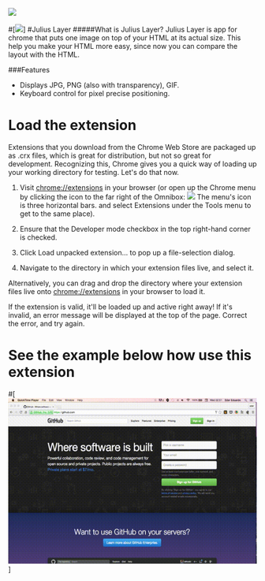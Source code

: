 [![](https://travis-ci.org/eder/julius.svg)](https://travis-ci.org/eder/julius)

#[![](http://2.bp.blogspot.com/-rkIoPO75AgM/T0ldUvU-dGI/AAAAAAAABsc/wEOwEGErnow/s1600/chrisjulius.png)]
#Julius Layer
#####What is Julius Layer?
Julius Layer is app for chrome  that  puts one image on top of your  HTML at its actual size. 
This help you make your HTML more easy, since now you can compare  the layout with the HTML. 

###Features
+ Displays JPG, PNG (also with transparency), GIF.
+ Keyboard control for pixel precise positioning.


# Load the extension

Extensions that you download from the Chrome Web Store are packaged up as .crx files, which is great for distribution, but not so great for development. Recognizing this, Chrome gives you a quick way of loading up your working directory for testing. Let's do that now.

1. Visit <chrome://extensions> in your browser (or open up the Chrome menu by clicking the icon to the far right of the Omnibox: ![](https://developer.chrome.com/static/images/hotdogmenu.png)  The menu's icon is three horizontal bars. and select Extensions under the Tools menu to get to the same place).

2. Ensure that the Developer mode checkbox in the top right-hand corner is checked.

3. Click Load unpacked extension… to pop up a file-selection dialog.

4. Navigate to the directory in which your extension files live, and select it.

Alternatively, you can drag and drop the directory where your extension files live onto <chrome://extensions> in your browser to load it.

If the extension is valid, it'll be loaded up and active right away! If it's invalid, an error message will be displayed at the top of the page. Correct the error, and try again.

# See the example below how use this extension

#[![](https://raw.githubusercontent.com/eder/julius/master/images/example.gif)]



